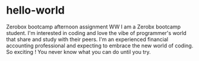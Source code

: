 # hello-world
Zerobox bootcamp afternoon assignment WW
I am a Zerobx bootcamp student. I'm interested in coding and love the vibe of programmer's world that share and study with their peers. 
I'm an experienced financial accounting professional and expecting to embrace the new world of coding.
So exciting !
You never know what you can do until you try.
